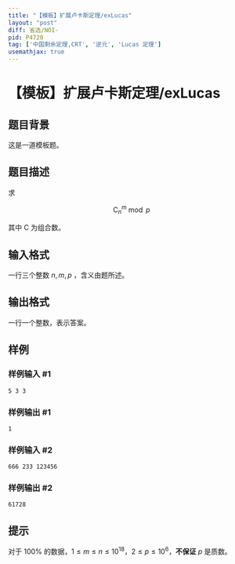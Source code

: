 ```yaml
---
title: "【模板】扩展卢卡斯定理/exLucas"
layout: "post"
diff: 省选/NOI-
pid: P4720
tag: ['中国剩余定理,CRT', '逆元', 'Lucas 定理']
usemathjax: true
---
```


# 【模板】扩展卢卡斯定理/exLucas
## 题目背景

这是一道模板题。
## 题目描述

求

$${\mathrm{C}}_n^m \bmod{p}$$

其中 $\mathrm{C}$ 为组合数。
## 输入格式

一行三个整数 $n,m,p$ ，含义由题所述。
## 输出格式

一行一个整数，表示答案。
## 样例

### 样例输入 #1
```
5 3 3
```
### 样例输出 #1
```
1
```
### 样例输入 #2
```
666 233 123456
```
### 样例输出 #2
```
61728
```
## 提示

对于 $100 \%$ 的数据，$1 \le m \le n \le {10}^{18}$，$2 \le p \le {10}^6$，**不保证** $p$ 是质数。

